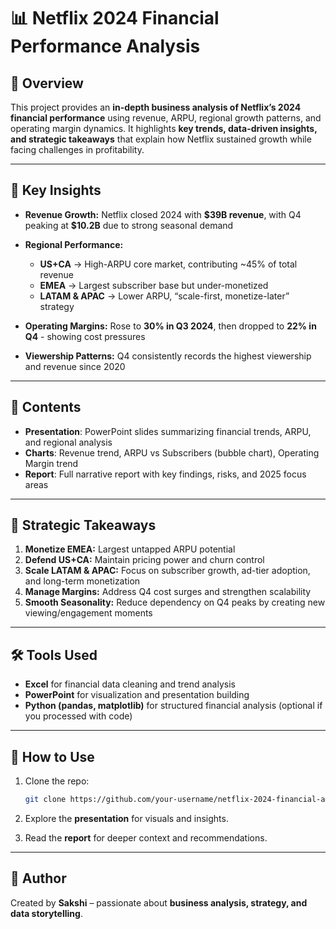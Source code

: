 
# 📊 Netflix 2024 Financial Performance Analysis

## 📌 Overview

This project provides an **in-depth business analysis of Netflix’s 2024 financial performance** using revenue, ARPU, regional growth patterns, and operating margin dynamics.
It highlights **key trends, data-driven insights, and strategic takeaways** that explain how Netflix sustained growth while facing challenges in profitability.

---

## 🔑 Key Insights

* **Revenue Growth:** Netflix closed 2024 with **\$39B revenue**, with Q4 peaking at **\$10.2B** due to strong seasonal demand
  
* **Regional Performance:**
  * **US+CA** → High-ARPU core market, contributing \~45% of total revenue
  * **EMEA** → Largest subscriber base but under-monetized
  * **LATAM & APAC** → Lower ARPU, “scale-first, monetize-later” strategy
    
* **Operating Margins:** Rose to **30% in Q3 2024**, then dropped to **22% in Q4** - showing cost pressures
  
* **Viewership Patterns:** Q4 consistently records the highest viewership and revenue since 2020

---

## 📂 Contents

* **Presentation**: PowerPoint slides summarizing financial trends, ARPU, and regional analysis
* **Charts**: Revenue trend, ARPU vs Subscribers (bubble chart), Operating Margin trend
* **Report**: Full narrative report with key findings, risks, and 2025 focus areas

---

## 🎯 Strategic Takeaways

1. **Monetize EMEA:** Largest untapped ARPU potential
2. **Defend US+CA:** Maintain pricing power and churn control
3. **Scale LATAM & APAC:** Focus on subscriber growth, ad-tier adoption, and long-term monetization
4. **Manage Margins:** Address Q4 cost surges and strengthen scalability
5. **Smooth Seasonality:** Reduce dependency on Q4 peaks by creating new viewing/engagement moments

---

## 🛠️ Tools Used

* **Excel** for financial data cleaning and trend analysis
* **PowerPoint** for visualization and presentation building
* **Python (pandas, matplotlib)** for structured financial analysis (optional if you processed with code)

---

## 🚀 How to Use

1. Clone the repo:

   ```bash
   git clone https://github.com/your-username/netflix-2024-financial-analysis.git
   ```
2. Explore the **presentation** for visuals and insights.
3. Read the **report** for deeper context and recommendations.

---

## 📌 Author

Created by **Sakshi** – passionate about **business analysis, strategy, and data storytelling**.


